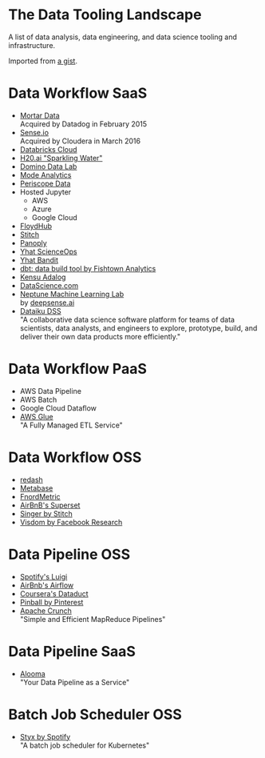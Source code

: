 # The Data Tooling Landscape

A list of data analysis, data engineering, and data science tooling and infrastructure.  

Imported from [a gist](https://gist.github.com/mrtns/c2c851cfb9d3e950b0ad847511c79136).  


# Data Workflow SaaS

* [Mortar Data](http://help.mortardata.com/)  
  Acquired by Datadog in February 2015
* [Sense.io](https://sense.io/)  
  Acquired by Cloudera in March 2016
* [Databricks Cloud](https://databricks.com/product/databricks)
* [H20.ai "Sparkling Water"](http://www.h2o.ai/sparkling-water/)
* [Domino Data Lab](https://www.dominodatalab.com/)
* [Mode Analytics](https://modeanalytics.com/)
* [Periscope Data](https://www.periscopedata.com/)
* Hosted Jupyter
  * AWS
  * Azure
  * Google Cloud
* [FloydHub](https://www.floydhub.com/)
* [Stitch](https://www.stitchdata.com)
* [Panoply](https://panoply.io/)
* [Yhat ScienceOps](https://www.yhat.com/products/scienceops)
* [Yhat Bandit](https://www.yhat.com/products/bandit)
* [dbt: data build tool by Fishtown Analytics](http://getdbt.com/)
* [Kensu Adalog](http://www.kensu.io/)
* [DataScience.com](https://www.datascience.com/)
* [Neptune Machine Learning Lab](https://neptune.ml/)  
  by [deepsense.ai](https://deepsense.ai/)
* [Dataiku DSS](https://www.dataiku.com/)  
  "A collaborative data science software platform for teams of data scientists, data analysts, and engineers to explore, prototype, build, and deliver their own data products more efficiently."

# Data Workflow PaaS

* AWS Data Pipeline
* AWS Batch
* Google Cloud Dataflow
* [AWS Glue](https://aws.amazon.com/glue/)  
  "A Fully Managed ETL Service"

# Data Workflow OSS

* [redash](https://redash.io/)
* [Metabase](http://www.metabase.com/)
* [FnordMetric](http://fnordmetric.io/)
* [AirBnB's Superset](https://github.com/airbnb/superset)
* [Singer by Stitch](https://www.singer.io/)
* [Visdom by Facebook Research](https://github.com/facebookresearch/visdom)

# Data Pipeline OSS

* [Spotify's Luigi](http://luigi.readthedocs.io/en/stable/index.html)
* [AirBnb's Airflow](http://airbnb.io/projects/airflow/)
* [Coursera's Dataduct](https://github.com/coursera/dataduct)
* [Pinball by Pinterest](https://github.com/pinterest/pinball)
* [Apache Crunch](https://crunch.apache.org/)  
  "Simple and Efficient MapReduce Pipelines"

# Data Pipeline SaaS

* [Alooma](https://www.alooma.com/)  
  "Your Data Pipeline as a Service"


# Batch Job Scheduler OSS

* [Styx by Spotify](https://github.com/spotify/styx)  
  "A batch job scheduler for Kubernetes"
